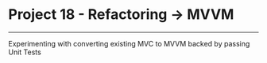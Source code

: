 # Project 18 - Refactoring -> MVVM
---

Experimenting with converting existing MVC to MVVM backed by passing Unit Tests
